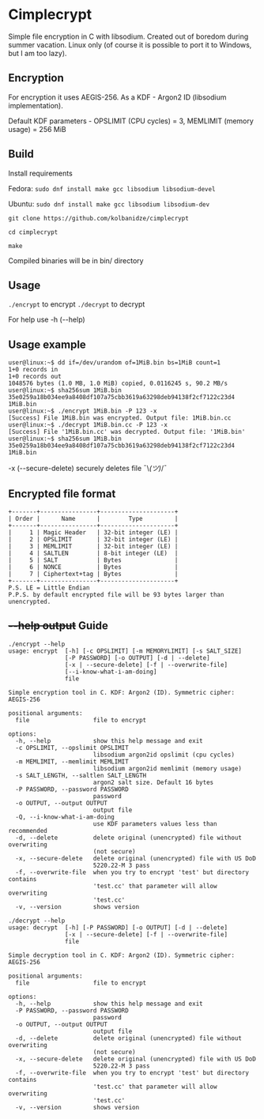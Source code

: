 # Cimplecrypt

Simple file encryption in C with libsodium. Created out of boredom during summer vacation. Linux only (of course it is possible to port it to Windows, but I am too lazy).

## Encryption
For encryption it uses AEGIS-256. As a KDF - Argon2 ID (libsodium implementation).

Default KDF parameters - OPSLIMIT (CPU cycles) = 3, MEMLIMIT (memory usage) = 256 MiB

## Build

Install requirements

Fedora: `sudo dnf install make gcc libsodium libsodium-devel`

Ubuntu: `sudo dnf install make gcc libsodium libsodium-dev`

`git clone https://github.com/kolbanidze/cimplecrypt`

`cd cimplecrypt`

`make`

Compiled binaries will be in bin/ directory

## Usage

`./encrypt` to encrypt
`./decrypt` to decrypt

For help use -h (--help)

## Usage example

```
user@linux:~$ dd if=/dev/urandom of=1MiB.bin bs=1MiB count=1
1+0 records in
1+0 records out
1048576 bytes (1.0 MB, 1.0 MiB) copied, 0.0116245 s, 90.2 MB/s
user@linux:~$ sha256sum 1MiB.bin 
35e0259a18b034ee9a8408df107a75cbb3619a63298deb94138f2cf7122c23d4  1MiB.bin
user@linux:~$ ./encrypt 1MiB.bin -P 123 -x
[Success] File 1MiB.bin was encrypted. Output file: 1MiB.bin.cc
user@linux:~$ ./decrypt 1MiB.bin.cc -P 123 -x
[Success] File '1MiB.bin.cc' was decrypted. Output file: '1MiB.bin'
user@linux:~$ sha256sum 1MiB.bin 
35e0259a18b034ee9a8408df107a75cbb3619a63298deb94138f2cf7122c23d4  1MiB.bin
```
-x (--secure-delete) securely deletes file ¯\\_(ツ)_/¯

## Encrypted file format
```
+-------+----------------+---------------------+
| Order |      Name      |        Type         |
+-------+----------------+---------------------+
|     1 | Magic Header   | 32-bit integer (LE) |
|     2 | OPSLIMIT       | 32-bit integer (LE) |
|     3 | MEMLIMIT       | 32-bit integer (LE) |
|     4 | SALTLEN        | 8-bit integer (LE)  |
|     5 | SALT           | Bytes               |
|     6 | NONCE          | Bytes               |
|     7 | Ciphertext+tag | Bytes               |
+-------+----------------+---------------------+
P.S. LE = Little Endian
P.P.S. by default encrypted file will be 93 bytes larger than unencrypted.
```

## ~~--help output~~ Guide

```
./encrypt --help
usage: encrypt  [-h] [-c OPSLIMIT] [-m MEMORYLIMIT] [-s SALT_SIZE]
                [-P PASSWORD] [-o OUTPUT] [-d | --delete]
                [-x | --secure-delete] [-f | --overwrite-file]
                [--i-know-what-i-am-doing]
                file

Simple encryption tool in C. KDF: Argon2 (ID). Symmetric cipher: AEGIS-256

positional arguments:
  file                  file to encrypt

options:
  -h, --help            show this help message and exit
  -c OPSLIMIT, --opslimit OPSLIMIT
                        libsodium argon2id opslimit (cpu cycles)
  -m MEMLIMIT, --memlimit MEMLIMIT
                        libsodium argon2id memlimit (memory usage)
  -s SALT_LENGTH, --saltlen SALT_LENGTH
                        argon2 salt size. Default 16 bytes
  -P PASSWORD, --password PASSWORD
                        password
  -o OUTPUT, --output OUTPUT
                        output file
  -Q, --i-know-what-i-am-doing
                        use KDF parameters values less than recommended
  -d, --delete          delete original (unencrypted) file without overwriting
                        (not secure)
  -x, --secure-delete   delete original (unencrypted) file with US DoD
                        5220.22-M 3 pass
  -f, --overwrite-file  when you try to encrypt 'test' but directory contains
                        'test.cc' that parameter will allow overwriting
                        'test.cc'
  -v, --version         shows version
```

```
./decrypt --help
usage: decrypt  [-h] [-P PASSWORD] [-o OUTPUT] [-d | --delete]
                [-x | --secure-delete] [-f | --overwrite-file]
                file

Simple decryption tool in C. KDF: Argon2 (ID). Symmetric cipher: AEGIS-256

positional arguments:
  file                  file to encrypt

options:
  -h, --help            show this help message and exit
  -P PASSWORD, --password PASSWORD
                        password
  -o OUTPUT, --output OUTPUT
                        output file
  -d, --delete          delete original (unencrypted) file without overwriting
                        (not secure)
  -x, --secure-delete   delete original (unencrypted) file with US DoD
                        5220.22-M 3 pass
  -f, --overwrite-file  when you try to encrypt 'test' but directory contains
                        'test.cc' that parameter will allow overwriting
                        'test.cc'
  -v, --version         shows version
```
